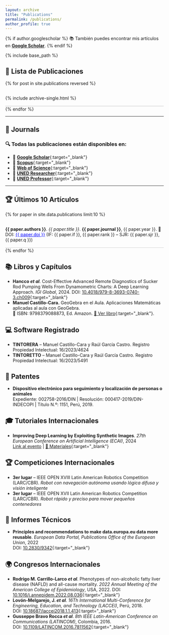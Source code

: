 ```yaml
---
layout: archive
title: "Publications"
permalink: /publications/
author_profile: true
---
```


{% if author.googlescholar %}
📚 También puedes encontrar mis artículos en <a href="{{author.googlescholar}}" style="text-decoration: underline; font-weight: bold;">Google Scholar</a>.
{% endif %}

{% include base_path %}

## 📝 **Lista de Publicaciones**
{% for post in site.publications reversed %}
  <div style="padding: 1rem 0; border-bottom: 2px solid #ddd;">
    {% include archive-single.html %}
  </div>
{% endfor %}

---

## 📖 **Journals**  
### 🔍 Todas las publicaciones están disponibles en:
- 🔗 [**Google Scholar**](https://scholar.google.es/citations?hl=es&authuser=2&user=r0JytwIAAAAJ){:target="_blank"}  
- 🔗 [**Scopus**](https://www.scopus.com/authid/detail.uri?authorId=57200871251){:target="_blank"}  
- 🔗 [**Web of Science**](https://www.webofscience.com/wos/author/record/O-9762-2017){:target="_blank"}  
- 🔗 [**UNED Researcher**](https://portalcientifico.uned.es/investigadores/818430/detalle){:target="_blank"}  
- 🔗 [**UNED Professor**](https://www.uned.es/universidad/docentes/informatica/jose-manuel-castillo-cara.html){:target="_blank"}  

---

## 🏆 **Últimos 10 Artículos**
{% for paper in site.data.publications limit:10 %}
  <div style="padding: 1rem 0; border-bottom: 1px solid #ccc;">
    <b>{{ paper.authors }}</b>.  
    <i>{{ paper.title }}</i>.  
    <b>{{ paper.journal }}</b>, {{ paper.year }}.  
    📌 DOI: <a href="{{ paper.doi }}" target="_blank" style="color: blue;">{{ paper.doi }}</a>  
    (IF: {{ paper.if }}, {{ paper.rank }} – SJR: {{ paper.sjr }}, {{ paper.q }})  
  </div>
{% endfor %}

## 📚 **Libros y Capítulos**
- **Hancco _et al_**. Cost-Effective Advanced Remote Diagnostics of Sucker Rod Pumping Wells From Dynamometric Charts: A Deep Learning Approach. _IGI Global_, 2024. DOI: [10.4018/979-8-3693-0740-3.ch009](https://doi.org/10.4018/979-8-3693-0740-3.ch009){:target="_blank"}
- **Manuel Castillo-Cara.** GeoGebra en el Aula. Aplicaciones Matemáticas aplicadas al aula con GeoGebra.  
📖 ISBN: 9798379088873, Ed. Amazon. [📕 Ver libro](https://www.manuelcastillo.eu/portfolio/portfolio-1/){:target="_blank"}.

## 💻 **Software Registrado**
- **TINTORERA** – Manuel Castillo-Cara y Raúl García Castro. Registro Propiedad Intelectual: 16/2023/4624  
- **TINTORETTO** – Manuel Castillo-Cara y Raúl García Castro. Registro Propiedad Intelectual: 16/2023/5491  

## 🏅 **Patentes**
- **Dispositivo electrónico para seguimiento y localización de personas o animales**  
   Expediente: 002758-2016/DIN | Resolución: 000417-2019/DIN-INDECOPI | Título N.º: 1151, Perú, 2019.


## 🎓 **Tutoriales Internacionales**
- **Improving Deep Learning by Exploiting Synthetic Images**. *27th European Conference on Artificial Intelligence (ECAI)*, 2024  
   [Link al evento](https://www.ecai2024.eu/programme/tutorials) | [📂 Materiales](https://github.com/DCY1117/ECAI2024-Material){:target="_blank"}  

## 🏆 **Competiciones Internacionales**
- **3er lugar** – IEEE OPEN XVIII Latin American Robotics Competition (LARC/CBR). *Robot con navegación autónoma usando lógica difusa y visión inteligente*  
- **3er lugar** – IEEE OPEN XVII Latin American Robotics Competition (LARC/CBR). *Robot rápido y preciso para mover pequeños contenedores*  


## 📜 **Informes Técnicos**
- **Principles and recommendations to make data.europa.eu data more reusable**. *European Data Portal, Publications Office of the European Union*, 2022  
DOI: [10.2830/9342](https://doi.org/10.2830/9342){:target="_blank"}  


## 🌍 **Congresos Internacionales**
- **Rodrigo M. Carrillo-Larco _et al_**. Phenotypes of non-alcoholic fatty liver disease (NAFLD) and all-cause mortality. *2022 Annual Meeting of the American College of Epidemiology*, USA, 2022. DOI: [10.1016/j.annepidem.2022.08.036](https://doi.org/10.1016/j.annepidem.2022.08.036){:target="_blank"}  
- **Lovón-Melgarejo, J. _et al_**. *16Th International Multi-Conference for Engineering, Education, and Technology (LACCEI)*, Perú, 2018.  
DOI: [10.18687/laccei2018.1.1.413](https://doi.org/10.18687/laccei2018.1.1.413){:target="_blank"}  
- **Gusseppe Bravo Rocca _et al_**. *8th IEEE Latin-American Conference on Communications (LATINCOM)*, Colombia, 2016.  
DOI: [10.1109/LATINCOM.2016.7811562](https://doi.org/10.1109/LATINCOM.2016.7811562){:target="_blank"}  
